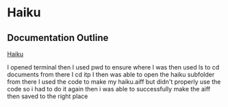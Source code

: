 # Haiku 
 ## Documentation Outline
 
[Haiku](link)

I opened terminal
then I used pwd to ensure where I was
then used ls to cd documents 
from there I cd itp
I then was able to open the haiku subfolder 
from there I used the code to make my haiku.aiff but didn't properly use the code so i had to do it again 
then i was able to successfully make the aiff
then saved to the right place